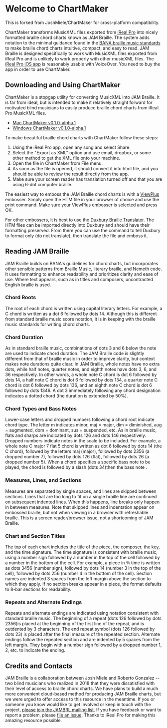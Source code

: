 # Welcome to ChartMaker
This is forked from JoshMiele/ChartMaker for cross-platform compatibility.

ChartMaker transforms  MusicXML files exported from   [iReal Pro](https://irealpro.com) into nicely formatted braille chord charts known as JAM Braille. The system adds notation to the minimal guidance found in the [BANA braille music standards](http://www.brailleauthority.org/music/music.html) to make braille chord charts intuitive, compact, and easy to read. JAM Braille  is designed specifically to work with MusicXML files exported from iReal Pro and is unlikely to work properly with other musicXML files.
The [iReal Pro iOS app](https://apps.apple.com/us/app/ireal-pro/id298206806) is reasonably usable with VoiceOver. You need to buy the app in order to use ChartMaker.

## Downloading and Using ChartMaker
ChartMaker is a stopgap utility for converting MusicXML into JAM Braille. It is far from ideal, but is intended to make it relatively straight forward for motivated blind musicians to easily produce braille chord charts from iReal Pro MusicXML files.

* [Mac ChartMaker v0.1.0-alpha.1](https://github.com/chigkim/ChartMaker/releases/download/v0.1.0-alpha.1/ChartMaker-Mac.v0.1.0-alpha.1.zip)
* [Windows ChartMaker v0.1.0-alpha.1](https://github.com/chigkim/ChartMaker/releases/download/v0.1.0-alpha.1/ChartMaker-Win.v0.1.0-alpha.1.zip)

To make beautiful braille chord charts  with ChartMaker follow these steps:
1. Using the iReal Pro app, open any song and select Share.
2. Select the "Export as XML" option and use email, dropbox, or some other method to get the XML file onto your machine.
3. Open the file in ChartMaker from File menu.
4. As soon as the file is opened, it should convert it into html file, and you should be able to review the result directly from the app.
5. Make sure your screen reader has translation turned off and that you are using 6-dot computer braille.

The easiest way to emboss the JAM Braille chord charts is with a [ViewPlus](https://viewplus.com) embosser. Simply open the HTM file in your browser of choice and use the print command. Make sure your ViewPlus embosser is selected and press OK. 

For other embossers, it is best to use the [Duxbury Braille Translator](http://www.duxburysystems.com). The HTM files can be imported directly into Duxbury and should have their formatting preserved. From there you can use the command to tell Duxbury  to format only (do not translate), then translate the file and emboss it.

## Reading JAM Braille 
JAM Braille builds on BANA's guidelines for chord charts, but incorporates other sensible patterns from Braille Music, literary braille, and Nemeth code. It uses formatting to enhance readability	 and prioritizes clarity and ease of use. Where text appears, such as in titles and composers, uncontracted English braille is used.

### Chord Roots
The root of each chord is written using capital literary letters. For example, a C chord is written as a dot 6 followed by dots 14. Although this is different from standard braille music score notation, it is in keeping with the braille music standards for writing chord charts. 

### Chord Duration
As in standard braille music, combinations of dots 3 and 6 below the note are used to indicate chord duration. The JAM Braille code is slightly different from that of braille music in order to improve clarity, but context  makes note durations quite clear. In JAM Braille, whole notes have no extra dots, while half notes, quarter notes, and eighth notes have dots 3, 6, and 36 respectively. In other words, a whole note C chord is dot 6 followed by dots 14, a half note C chord is dot 6 followed by dots 134, a quarter note C chord is dot 6 followed by dots 136, and an eighth note C chord is dot 6 followed by dots 1346. 
A dot 3 immediately following any chord designation indicates a dotted chord (the duration is extended by 50%). 

### Chord Types and Bass Notes
Lower-case letters and dropped numbers following a chord root indicate chord type. The letter m indicates minor, maj = major, dim = diminished, aug = augmented, dom = dominant, sus = suspended, etc. As in braille music, flats and sharps are indicated by dots 126 and dots 146 respectively. Dropped numbers indicate notes in the scale to be included. For example, a whole note C major 7 flat 5 chord is written as dot 6 followed by dots 14 (the C chord), followed by the letters maj (major), followed by dots 2356 (a dropped number 7), followed by dots 126 (flat), followed by dots 26 (a dropped number 5).
When a chord specifies a specific bass note to be played, the chord is followed by a slash (dots 34)then the bass note .

### Measures, Lines, and Sections
Measures are separated by single spaces, and lines are skipped between sections. Lines that are too long to fit on a single braille line are continued on subsequent  indented lines. When this happens, line breaks only happen in between measures.
Note that skipped lines and indentation appear on embossed braille, but not when viewing in a browser with refreshable braille. This is a screen reader/browser issue, not a shortcoming of JAM Braille.

### Chart and Section Titles
The top of each chart includes the title of the piece, the composer, the key, and the time signature. The time signature is consistent with braille music, using a number sign followed by a number in the top of the cell followed by a number in the bottom of the cell. For example, a piece in ¾ time is written as dots 3456 (number sign), followed by dots 14 (number 3 in the top of the cell), followed by dots 256 (number 4 in the bottom of the cell).
Section names are indented 3 spaces from the left margin above the section to which they apply. 
If no section breaks appear in a piece, the format defaults to 8-bar sections for readability. 

### Repeats and Alternate Endings
Repeats and alternate endings are indicated using notation consistent with standard braille music. The beginning of a repeat (dots 126 followed by dots 2356)is placed at the beginning of the first line of the repeat, and is outdented by 3 characters. The end repeat symbol (dots 126 followed by dots 23) is placed after the final measure of the repeated section. 
Alternate endings follow the repeated section and are indented by 5 spaces from the left margin. They begin with a number sign followed by a dropped number 1, 2, etc. to indicate the ending.

## Credits and Contacts
JAM Braille is a collaboration between Josh Miele and Roberto Gonzalez -- two blind musicians who realized in 2018 that they were dissatisfied with their level of access to braille chord charts. We have plans to build a much more convenient cloud-based method for producing JAM Braille charts, but we were urged to offer access to this resource in the meantime. If you or someone you know would like to get    involved or keep in touch with the project, [please join the JAMBRL mailing list](mailto://jambrl+subscribe@groups.io).
If you have feedback or want to report a problem, please [file an issue](https://github.com/JoshMiele/ChartMaker/issues/new/choose).
Thanks  to iReal Pro for making this amazing resource possible.

